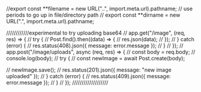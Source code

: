 <!-- import { URL } from "url"; -->

//export const **filename = new URL("..", import.meta.url).pathname; // use periods to go up in file/directory path
// export const **dirname = new URL(".", import.meta.url).pathname;

////////////experimental to try uploading base64
// app.get("/image", (req, res) => {
// try {
// Post.find().then((data) => {
// res.json(data);
// });
// } catch (error) {
// res.status(408).json({ message: error.message });
// }
// });
// app.post("/image/uploads", async (req, res) => {
// const body = req.body;
// console.log(body);
// try {
// const newImage = await Post.create(body);

// newImage.save();
// res.status(201).json({ message: "new image uploaded" });
// } catch (error) {
// res.status(409).json({ message: error.message });
// }
// });
///////////////////
